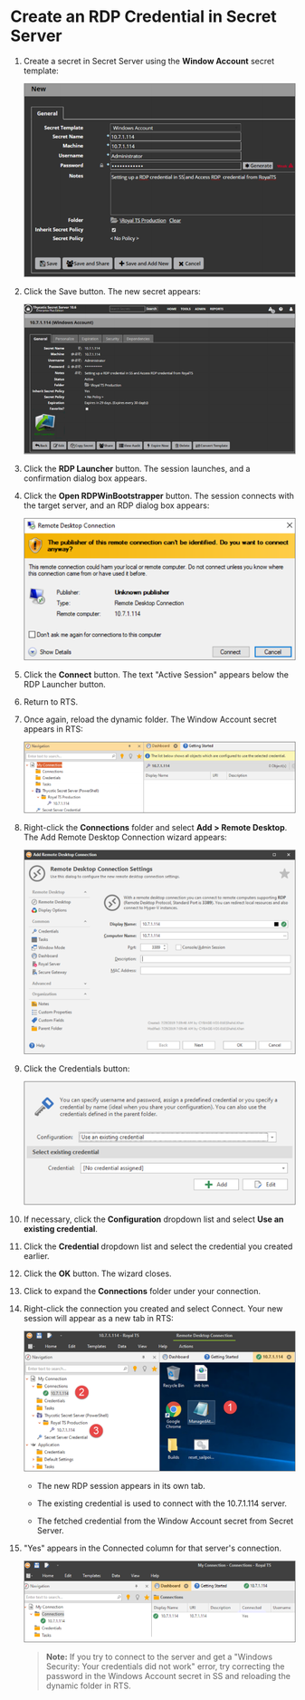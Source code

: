 [title]: # (Create an RDP Credential in Secret Server)
[tags]: # (integration)
[priority]: # (105)
# Create an RDP Credential in Secret Server

1. Create a secret in Secret Server using the __Window Account__ secret template:

   ![1564756931673](images/21.png)
1. Click the Save button. The new secret appears:

   ![1564757319721](images/22.png)
1. Click the **RDP Launcher** button. The session launches, and a confirmation dialog box appears.

1. Click the **Open RDPWinBootstrapper** button. The session connects with the target server, and an RDP dialog box appears:

   ![1564757562362](images/23.png)
1. Click the **Connect** button. The text "Active Session" appears below the RDP Launcher button.

1. Return to RTS.

1. Once again, reload the dynamic folder. The Window Account secret appears in RTS:

   ![1564758068008](images/24.png)
1. Right-click the **Connections** folder and select **Add \> Remote Desktop**. The Add Remote Desktop Connection wizard appears:

   ![1564758264129](images/25.png)
1. Click the Credentials button:

   ![1564753655990](images/26.png)
1. If necessary, click the **Configuration** dropdown list and select **Use an existing credential**.

1. Click the **Credential** dropdown list and select the credential you created earlier.

1. Click the **OK** button. The wizard closes.

1. Click to expand the **Connections** folder under your connection.

1. Right-click the connection you created and select Connect. Your new session will appear as a new tab in RTS:

   ![1564759224026](images/27.png)

   * The new RDP session appears in its own tab.

   * The existing credential is used to connect with the 10.7.1.114 server.

   * The fetched credential from the Window Account secret from Secret Server.

1. "Yes" appears in the Connected column for that server's connection.

   ![1564759674618](images/28.png)

   > **Note:** If you try to connect to the server and get a "Windows Security: Your credentials did not work" error, try correcting the password in the Windows Account secret in SS and reloading the dynamic folder in RTS.
